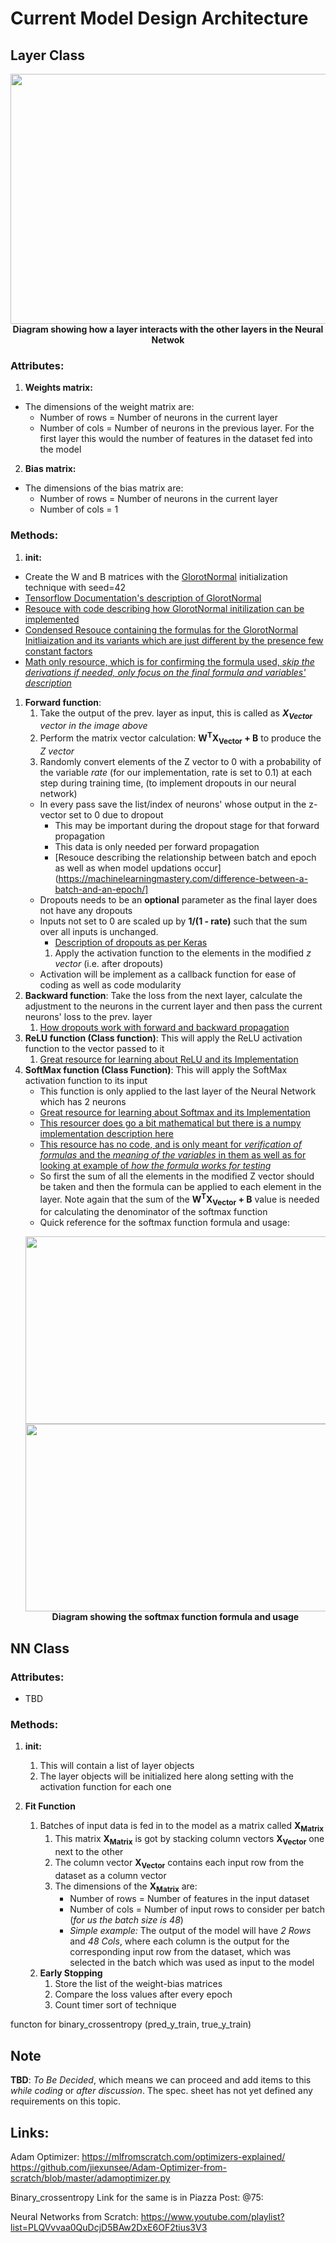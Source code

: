 # Current Model Design Architecture

## Layer Class
<p align="center">
  <img width="1600" height="400" src="https://i.imgur.com/RG5dstB.png"><br>
  <b>Diagram showing how a layer interacts with the other layers in the Neural Netwok</b>
</p>

### Attributes:
1. **Weights matrix:**
  - The dimensions of the weight matrix are:
    - Number of rows = Number of neurons in the current layer
    - Number of cols = Number of neurons in the previous layer. For the first layer this would the number of features in the dataset fed into the model
2. **Bias matrix:**
  - The dimensions of the bias matrix are:
    - Number of rows = Number of neurons in the current layer
    - Number of cols = 1
### Methods:
1. **init:** 
  - Create the W and B matrices with the [GlorotNormal](http://proceedings.mlr.press/v9/glorot10a/glorot10a.pdf) initialization technique with seed=42
  - [Tensorflow Documentation's description of GlorotNormal](https://www.tensorflow.org/api_docs/python/tf/keras/initializers/GlorotNormal)
  - [Resouce with code describing how GlorotNormal initilization can be implemented](https://visualstudiomagazine.com/articles/2019/09/05/neural-network-glorot.aspx)
  - [Condensed Resouce containing the formulas for the GlorotNormal Initliaization and its variants which are just different by the presence few constant factors](https://mmuratarat.github.io/2019-02-25/xavier-glorot-he-weight-init)
  - [Math only resource, which is for confirming the formula used, *skip the derivations if needed, only focus on the final formula and variables' description*](https://towardsdatascience.com/hyper-parameters-in-action-part-ii-weight-initializers-35aee1a28404)
1. **Forward function**:
    1. Take the output of the prev. layer as input, this is called as ***X<sub>Vector</sub>** vector in the image above*
    1. Perform the matrix vector calculation: **W<sup>T</sup>X<sub>Vector</sub> + B** to produce the *Z vector*
    1. Randomly convert elements of the Z vector to 0 with a probability of the variable *rate* (for our implementation, rate is set to 0.1) at each step during training time, (to implement dropouts in our neural network)
    - In every pass save the list/index of neurons' whose output in the z-vector set to 0 due to dropout
        * This may be important during the dropout stage for that forward propagation
        * This data is only needed per forward propagation
        * [Resouce describing the relationship between batch and epoch as well as when model updations occur](https://machinelearningmastery.com/difference-between-a-batch-and-an-epoch/]
    - Dropouts needs to be an **optional** parameter as the final layer does not have any dropouts
    - Inputs not set to 0 are scaled up by **1/(1 - rate)** such that the sum over all inputs is unchanged.
      * [Description of dropouts as per Keras](https://keras.io/api/layers/regularization_layers/dropout/)
      1. Apply the activation function to the elements in the modified *z vector* (i.e. after dropouts)
    - Activation will be implement as a callback function for ease of coding as well as code modularity
1. **Backward function**: Take the loss from the next layer, calculate the adjustment to the neurons in the current layer and then pass the current neurons' loss to the prev. layer
    1. [How dropouts work with forward and backward propagation](https://stats.stackexchange.com/questions/219236/dropout-forward-prop-vs-back-prop-in-machine-learning-neural-network)
1. **ReLU function (Class function)**: This will apply the ReLU activation function to the vector passed to it
    1. [Great resource for learning about ReLU and its Implementation](https://machinelearningmastery.com/rectified-linear-activation-function-for-deep-learning-neural-networks/)
1. **SoftMax function (Class Function)**: This will apply the SoftMax activation function to its input
    - This function is only applied to the last layer of the Neural Network which has 2 neurons
    - [Great resource for learning about Softmax and its Implementation](https://machinelearningmastery.com/softmax-activation-function-with-python/)
    - [This resourcer does go a bit mathematical but there is a numpy implementation description here](https://www.python-course.eu/softmax.php)
    - [This resource has no code, and is only meant for *verification of formulas* and the *meaning of the variables* in them as well as for looking at example of *how the formula works for testing*](https://deepai.org/machine-learning-glossary-and-terms/softmax-layer)
    - So first the sum of all the elements in the modified Z vector should be taken and then the formula can be applied to each element in the layer. Note again that the sum of the **W<sup>T</sup>X<sub>Vector</sub> + B** value is needed for calculating the denominator of the softmax function
    - Quick reference for the softmax function formula and usage:
    <p align="center">
      <img width="750" height="300" src="https://i.imgur.com/lZKb266.png"><br>
      <img width="750" height="300" src="https://i.imgur.com/3bYFrju.jpg"><br>
      <b>Diagram showing the softmax function formula and usage</b>
    </p>

## NN Class
### Attributes:
  - TBD
### Methods:
1. **init:** 
    1. This will contain a list of layer objects
    1. The layer objects will be initialized here along setting with the activation function for each one
        
1. **Fit Function**
    1. Batches of input data is fed in to the model as a matrix called **X<sub>Matrix</sub>**
        1. This matrix **X<sub>Matrix</sub>** is got by stacking column vectors **X<sub>Vector</sub>** one next to the other
        1. The column vector **X<sub>Vector</sub>** contains each input row from the dataset as a column vector
        1. The dimensions of the **X<sub>Matrix</sub>** are:
            - Number of rows = Number of features in the input dataset
            - Number of cols = Number of input rows to consider per batch (*for us the batch size is 48*)
            - *Simple example:* The output of the model will have *2 Rows* and *48 Cols*, where each column is the output for the corresponding input row from the dataset, which was selected in the batch which was used as input to the model
    1. **Early Stopping**
        1. Store the list of the weight-bias matrices
        1. Compare the loss values after every epoch
        1. Count timer sort of technique

functon for binary_crossentropy (pred_y_train, true_y_train)

## Note
**TBD**: *To Be Decided*, which means we can proceed and add items to this *while coding* or *after discussion*. The spec. sheet has not yet defined any requirements on this topic.

## Links:
Adam Optimizer:
https://mlfromscratch.com/optimizers-explained/
https://github.com/jiexunsee/Adam-Optimizer-from-scratch/blob/master/adamoptimizer.py


Binary_crossentropy
Link for the same is in Piazza Post: @75:

Neural Networks from Scratch: https://www.youtube.com/playlist?list=PLQVvvaa0QuDcjD5BAw2DxE6OF2tius3V3
